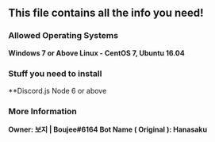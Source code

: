 ## This file contains all the info you need!

### Allowed Operating Systems

**Windows 7 or Above 
Linux - CentOS 7, Ubuntu 16.04**

### Stuff you need to install

**Discord.js Node 6 or above

### More Information

**Owner: 보지 | Boujee#6164 
Bot Name ( Original ): Hanasaku**
